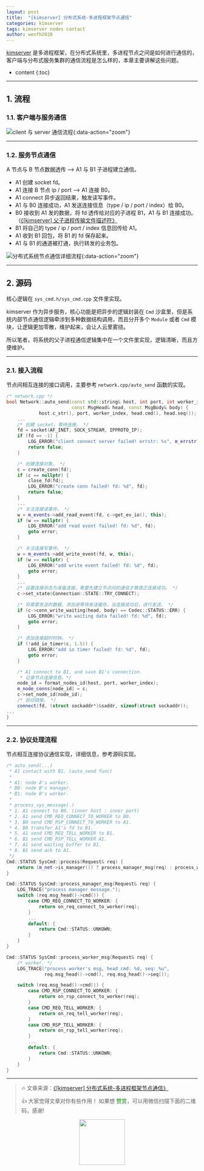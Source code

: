 ```yaml
---
layout: post
title:  "[kimserver] 分布式系统-多进程框架节点通信"
categories: kimserver
tags: kimserver nodes contact
author: wenfh2020
---
```


[kimserver](https://github.com/wenfh2020/kimserver) 是多进程框架，在分布式系统里，多进程节点之间是如何进行通信的，客户端与分布式服务集群的通信流程是怎么样的，本章主要讲解这些问题。




* content
{:toc}

---

## 1. 流程

### 1.1. 客户端与服务通信

![client 与 server 通信流程](/images/2020-11-10-10-41-39.png){:data-action="zoom"}

---

### 1.2. 服务节点通信

A 节点与 B 节点数据透传 --> A1 与 B1 子进程建立通信。

* A1 创建 socket fd。
* A1 连接 B 节点 ip / port -->  A1 连接 B0。
* A1 connect 异步返回结果，触发读写事件。
* A1 与 B0 连接成功，A1 发送连接信息（type / ip / port / index）给 B0。
* B0 接收到 A1 发的数据，将 fd 透传给对应的子进程 B1，A1 与 B1 连接成功。（[《[kimserver] 父子进程传输文件描述符》](https://wenfh2020.com/2020/10/23/kimserver-socket-transfer/)
* B1 将自己的 type / ip / port / index 信息回传给 A1。
* A1 收到 B1 回包，将 B1 的 fd 保存起来。
* A1 与 B1 的通道被打通，执行转发的业务包。

![分布式系统节点通信详细流程](/images/2020-11-10-10-29-50.png){:data-action="zoom"}

---

## 2. 源码

核心逻辑在 `sys_cmd.h/sys_cmd.cpp` 文件里实现。

kimserver 作为异步服务，核心功能是把异步的逻辑封装在 `Cmd` 沙盒里，但是系统内部节点通信逻辑牵涉到多种数据结构调用，而且分开多个 `Module` 或者 `Cmd` 模块，让逻辑更加零散，维护起来，会让人云里雾绕。

所以笔者，将系统的父子进程通信逻辑集中在一个文件里实现，逻辑清晰，而且方便维护。

---

### 2.1. 接入流程

节点间相互连接的接口调用，主要参考 `network.cpp/auto_send` 函数的实现。

```c++
/* network.cpp */
bool Network::auto_send(const std::string& host, int port, int worker_index,
                        const MsgHead& head, const MsgBody& body) {
            host.c_str(), port, worker_index, head.cmd(), head.seq());
    ...
    /* 创建 socket，等待连接。 */
    fd = socket(AF_INET, SOCK_STREAM, IPPROTO_IP);
    if (fd == -1) {
        LOG_ERROR("client connect server failed! errstr: %s", m_errstr);
        return false;
    }

    /* 创建连接对象。 */
    c = create_conn(fd);
    if (c == nullptr) {
        close_fd(fd);
        LOG_ERROR("create conn failed! fd: %d", fd);
        return false;
    }
    ...
    /* 关注连接读事件。 */
    w = m_events->add_read_event(fd, c->get_ev_io(), this);
    if (w == nullptr) {
        LOG_ERROR("add read event failed! fd: %d", fd);
        goto error;
    }

    /* 关注连接写事件。 */
    w = m_events->add_write_event(fd, w, this);
    if (w == nullptr) {
        LOG_ERROR("add write event failed! fd: %d", fd);
        goto error;
    }
    ...
    /* 设置连接状态为准备连接，需要先建立节点间的通信才算真正连接成功。 */
    c->set_state(Connection::STATE::TRY_CONNECT);

    /* 将需要发送的数据，添加进等待发送缓存，当连接成功后，进行发送。 */
    if (c->conn_write_waiting(head, body) == Codec::STATUS::ERR) {
        LOG_ERROR("write waiting data failed! fd: %d", fd);
        goto error;
    }

    /* 添加连接超时时钟。 */
    if (!add_io_timer(c, 1.5)) {
        LOG_ERROR("add io timer failed! fd: %d", fd);
        goto error;
    }

    /* A1 connect to B1, and save B1's connection.
     * 记录节点连接信息。*/
    node_id = format_nodes_id(host, port, worker_index);
    m_node_conns[node_id] = c;
    c->set_node_id(node_id);
    /* 启动链接。 */
    connect(fd, (struct sockaddr*)&saddr, sizeof(struct sockaddr));
...
}
```

---

### 2.2. 协议处理流程

节点相互连接协议通信实现，详细信息，参考源码实现。

```c++
/* auto_send(...)
 * A1 contact with B1. (auto_send func)
 *
 * A1: node A's worker.
 * B0: node B's manager.
 * B1: node B's worker.
 *
 * process_sys_message(.)
 * 1. A1 connect to B0. (inner host : inner port)
 * 2. A1 send CMD_REQ_CONNECT_TO_WORKER to B0.
 * 3. B0 send CMD_RSP_CONNECT_TO_WORKER to A1.
 * 4. B0 transfer A1's fd to B1.
 * 5. A1 send CMD_REQ_TELL_WORKER to B1.
 * 6. B1 send CMD_RSP_TELL_WORKER A1.
 * 7. A1 send waiting buffer to B1.
 * 8. B1 send ack to A1.
 */
Cmd::STATUS SysCmd::process(Request& req) {
    return (m_net->is_manager()) ? process_manager_msg(req) : process_worker_msg(req);
}

Cmd::STATUS SysCmd::process_manager_msg(Request& req) {
    LOG_TRACE("process manager message.");
    switch (req.msg_head()->cmd()) {
        case CMD_REQ_CONNECT_TO_WORKER: {
            return on_req_connect_to_worker(req);
        }
        ...
        default: {
            return Cmd::STATUS::UNKOWN;
        }
    }
}

Cmd::STATUS SysCmd::process_worker_msg(Request& req) {
    /* worker. */
    LOG_TRACE("process worker's msg, head cmd: %d, seq: %u",
              req.msg_head()->cmd(), req.msg_head()->seq());

    switch (req.msg_head()->cmd()) {
        case CMD_RSP_CONNECT_TO_WORKER: {
            return on_rsp_connect_to_worker(req);
        }
        case CMD_REQ_TELL_WORKER: {
            return on_req_tell_worker(req);
        }
        case CMD_RSP_TELL_WORKER: {
            return on_rsp_tell_worker(req);
        }
        ...
        default: {
            return Cmd::STATUS::UNKOWN;
        }
    }
}
```

---

> 🔥 文章来源：[《[kimserver] 分布式系统-多进程框架节点通信》](https://wenfh2020.com/2020/10/23/kimserver-node-contact/)
>
> 👍 大家觉得文章对你有些作用！ 如果想 <font color=green>赞赏</font>，可以用微信扫描下面的二维码，感谢!
<div align=center><img src="/images/2020-08-06-15-49-47.png" width="120"/></div>

